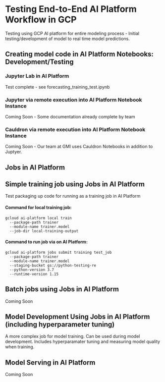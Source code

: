 # Testing End-to-End AI Platform Workflow in GCP

Testing using GCP AI platform for entire modeling process - Initial 
testing/development of model to real time model predictions. 

## Creating model code in AI Platform Notebooks: Development/Testing

### Jupyter Lab in AI Platform
Test complete - see forecasting_training_test.ipynb

### Jupyter via remote execution into AI Platform Notebook Instance
Coming Soon - Some documentation already complete by team

### Cauldron via remote execution into AI Platform Notebook Instance
Coming Soon - Our team at GMI uses Cauldron Notebooks in addition to Juptyer. 

## Jobs in AI Platform 

## Simple training job using Jobs in AI Platform
Test packaging up code for running as a training job in AI Platform

#### Command for local training job:
``` 
gcloud ai-platform local train  
  --package-path trainer  
  --module-name trainer.model 
  --job-dir local-training-output
```
  
#### Command to run job via on AI Platform:
```
gcloud ai-platform jobs submit training test_job 
  --package-path trainer
  --module-name trainer.model 
  --staging-bucket gs://python-testing-re  
  --python-version 3.7 
  --runtime-version 1.15
```

## Batch jobs using Jobs in AI Platform
Coming Soon

## Model Development Using Jobs in AI Platform (including hyperparameter tuning)
A more complex job for model training. Can be used during model development. 
Includes hyperparamater tuning and measuring model quality when training. 

## Model Serving in AI Platform
Coming Soon
